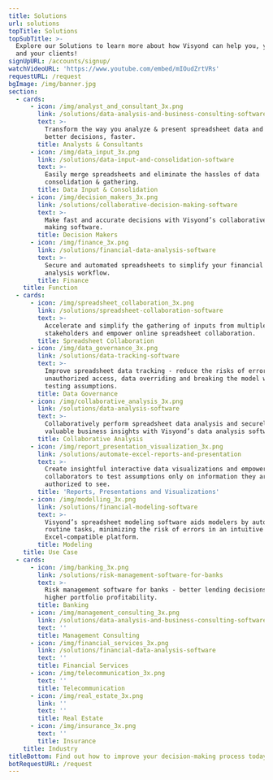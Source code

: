 ```yaml
---
title: Solutions
url: solutions
topTitle: Solutions
topSubTitle: >-
  Explore our Solutions to learn more about how Visyond can help you, your team
  and your clients!
signUpURL: /accounts/signup/
watchVideoURL: 'https://www.youtube.com/embed/mIOudZrtVRs'
requestURL: /request
bgImage: /img/banner.jpg
section:
  - cards:
      - icon: /img/analyst_and_consultant_3x.png
        link: /solutions/data-analysis-and-business-consulting-software
        text: >-
          Transform the way you analyze & present spreadsheet data and make
          better decisions, faster.
        title: Analysts & Consultants
      - icon: /img/data_input_3x.png
        link: /solutions/data-input-and-consolidation-software
        text: >-
          Easily merge spreadsheets and eliminate the hassles of data
          consolidation & gathering.
        title: Data Input & Consolidation
      - icon: /img/decision_makers_3x.png
        link: /solutions/collaborative-decision-making-software
        text: >-
          Make fast and accurate decisions with Visyond’s collaborative decision
          making software.
        title: Decision Makers
      - icon: /img/finance_3x.png
        link: /solutions/financial-data-analysis-software
        text: >-
          Secure and automated spreadsheets to simplify your financial data
          analysis workflow.
        title: Finance
    title: Function
  - cards:
      - icon: /img/spreadsheet_collaboration_3x.png
        link: /solutions/spreadsheet-collaboration-software
        text: >-
          Accelerate and simplify the gathering of inputs from multiple
          stakeholders and empower online spreadsheet collaboration.
        title: Spreadsheet Collaboration
      - icon: /img/data_governance_3x.png
        link: /solutions/data-tracking-software
        text: >-
          Improve spreadsheet data tracking - reduce the risks of errors,
          unauthorized access, data overriding and breaking the model while
          testing assumptions.
        title: Data Governance
      - icon: /img/collaborative_analysis_3x.png
        link: /solutions/data-analysis-software
        text: >-
          Collaboratively perform spreadsheet data analysis and securely share
          valuable business insights with Visyond’s data analysis software.
        title: Collaborative Analysis
      - icon: /img/report_presentation_visualization_3x.png
        link: /solutions/automate-excel-reports-and-presentation
        text: >-
          Create insightful interactive data visualizations and empower
          collaborators to test assumptions only on information they are
          authorized to see.
        title: 'Reports, Presentations and Visualizations'
      - icon: /img/modelling_3x.png
        link: /solutions/financial-modeling-software
        text: >-
          Visyond’s spreadsheet modeling software aids modelers by automating
          routine tasks, minimizing the risk of errors in an intuitive
          Excel-compatible platform.
        title: Modeling
    title: Use Case
  - cards:
      - icon: /img/banking_3x.png
        link: /solutions/risk-management-software-for-banks
        text: >-
          Risk management software for banks - better lending decisions and
          higher portfolio profitability.
        title: Banking
      - icon: /img/management_consulting_3x.png
        link: /solutions/data-analysis-and-business-consulting-software
        text: ''
        title: Management Consulting
      - icon: /img/financial_services_3x.png
        link: /solutions/financial-data-analysis-software
        text: ''
        title: Financial Services
      - icon: /img/telecommunication_3x.png
        text: ''
        title: Telecommunication
      - icon: /img/real_estate_3x.png
        link: ''
        text: ''
        title: Real Estate
      - icon: /img/insurance_3x.png
        text: ''
        title: Insurance
    title: Industry
titleBottom: Find out how to improve your decision-making process today
botRequestURL: /request
---
```



